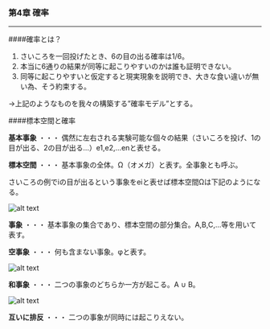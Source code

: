 ### 第4章 確率
---
####確率とは？

1. さいころを一回投げたとき、6の目の出る確率は1/6。
2. 本当に6通りの結果が同等に起こりやすいのかは誰も証明できない。
3. 同等に起こりやすいと仮定すると現実現象を説明でき、大きな食い違いが無い為、そう約束する。

→上記のようなものを我々の構築する”確率モデル”とする。

####標本空間と確率

**基本事象** ・・・ 偶然に左右される実験可能な個々の結果（さいころを投げ、1の目が出る、2の目が出る…）e1,e2,…enと表せる。

**標本空間** ・・・ 基本事象の全体。Ω（オメガ）と表す。全事象とも呼ぶ。

さいころの例でiの目が出るという事象をeiと表せば標本空間Ωは下記のようになる。

![alt text](http://chart.apis.google.com/chart?cht=tx&chl=\\Omega=\\{e_1,e_2,...e_n\\}) 

**事象** ・・・ 基本事象の集合であり、標本空間の部分集合。A,B,C,...等を用いて表す。

**空事象** ・・・ 何も含まない事象。φと表す。

![alt text](https://cacoo.com/diagrams/zvtzZh154Wz5NXG1-1190F.png) 

**和事象** ・・・ 二つの事象のどちらか一方が起こる。A ∪ B。

![alt text](http://chart.apis.google.com/chart?cht=tx&chl=A) 

**互いに排反** ・・・ 二つの事象が同時には起こりえない。
